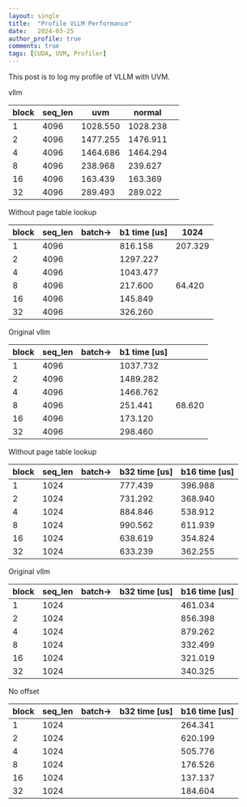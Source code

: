 ```yaml
---
layout: single
title:  "Profile VLLM Performance"
date:   2024-03-25
author_profile: true
comments: true
tags: [CUDA, UVM, Profiler]
---
```


This post is to log my profile of VLLM with UVM.

vllm

| block | seq_len | uvm      | normal   |     |
| ----- | ------- | -------- | -------- | --- |
| 1     | 4096    | 1028.550 | 1028.238 |     |
| 2     | 4096    | 1477.255 | 1476.911 |     |
| 4     | 4096    | 1464.686 | 1464.294 |     |
| 8     | 4096    | 238.968  | 239.627  |     |
| 16    | 4096    | 163.439  | 163.369  |     |
| 32    | 4096    | 289.493  | 289.022  |     |

Without page table lookup

| block | seq_len | batch-> | b1 time [us] | 1024    |
| ----- | ------- | ------- | ------------ | ------- |
| 1     | 4096    |         | 816.158      | 207.329 |
| 2     | 4096    |         | 1297.227     |         |
| 4     | 4096    |         | 1043.477     |         |
| 8     | 4096    |         | 217.600      | 64.420  |
| 16    | 4096    |         | 145.849      |         |
| 32    | 4096    |         | 326.260      |         |

Original vllm

| block | seq_len | batch-> | b1 time [us] |        |
| ----- | ------- | ------- | ------------ | ------ |
| 1     | 4096    |         | 1037.732     |        |
| 2     | 4096    |         | 1489.282     |        |
| 4     | 4096    |         | 1468.762     |        |
| 8     | 4096    |         | 251.441      | 68.620 |
| 16    | 4096    |         | 173.120      |        |
| 32    | 4096    |         | 298.460      |        |

Without page table lookup

| block | seq_len | batch-> | b32 time [us] | b16 time [us] |
| ----- | ------- | ------- | ------------- | ------------- |
| 1     | 1024    |         | 777.439       | 396.988       |
| 2     | 1024    |         | 731.292       | 368.940       |
| 4     | 1024    |         | 884.846       | 538.912       |
| 8     | 1024    |         | 990.562       | 611.939       |
| 16    | 1024    |         | 638.619       | 354.824       |
| 32    | 1024    |         | 633.239       | 362.255       |

Original vllm

| block | seq_len | batch-> | b32 time [us] | b16 time [us] |
| ----- | ------- | ------- | ------------- | ------------- |
| 1     | 1024    |         |               | 461.034       |
| 2     | 1024    |         |               | 856.398       |
| 4     | 1024    |         |               | 879.262       |
| 8     | 1024    |         |               | 332.499       |
| 16    | 1024    |         |               | 321.019       |
| 32    | 1024    |         |               | 340.325       |

No offset

| block | seq_len | batch-> | b32 time [us] | b16 time [us] |
| ----- | ------- | ------- | ------------- | ------------- |
| 1     | 1024    |         |               | 264.341       |
| 2     | 1024    |         |               | 620.199       |
| 4     | 1024    |         |               | 505.776       |
| 8     | 1024    |         |               | 176.526       |
| 16    | 1024    |         |               | 137.137       |
| 32    | 1024    |         |               | 184.604       |
